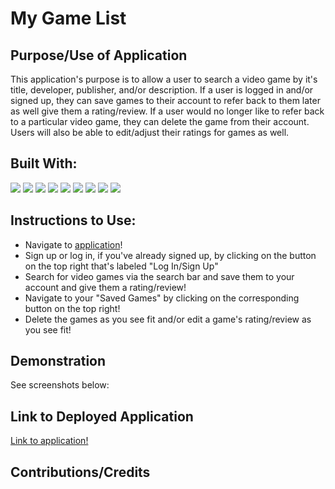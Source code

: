# My Game List

## Purpose/Use of Application
This application's purpose is to allow a user to search a video game by it's title, developer, publisher, and/or description. If a user is logged in and/or signed up, they can save games to their account to refer back to them later as well give them a rating/review. If a user would no longer like to refer back to a particular video game, they can delete the game from their account. Users will also be able to edit/adjust their ratings for games as well.

## Built With:
<img src="https://img.shields.io/badge/-ApolloGraphQL-311C87?style=for-the-badge&logo=apollo-graphql"/> 

<img src="https://img.shields.io/badge/javascript-%23323330.svg?style=for-the-badge&logo=javascript&logoColor=%23F7DF1E"/>

<img src="https://img.shields.io/badge/express.js-%23404d59.svg?style=for-the-badge&logo=express&logoColor=%2361DAFB"/>

<img src="https://img.shields.io/badge/bootstrap-%23563D7C.svg?style=for-the-badge&logo=bootstrap&logoColor=white"/>

<img src="https://img.shields.io/badge/MongoDB-%234ea94b.svg?style=for-the-badge&logo=mongodb&logoColor=white"/> 


<img src="https://img.shields.io/badge/node.js-6DA55F?style=for-the-badge&logo=node.js&logoColor=white"/>

<img src="https://img.shields.io/badge/heroku-%23430098.svg?style=for-the-badge&logo=heroku&logoColor=white"/>

<img src="https://img.shields.io/badge/react-%2320232a.svg?style=for-the-badge&logo=react&logoColor=%2361DAFB"/> 

<img src="https://img.shields.io/badge/JWT-black?style=for-the-badge&logo=JSON%20web%20tokens"/> 

 
## Instructions to Use:
* Navigate to [application]()!
* Sign up or log in, if you've already signed up, by clicking on the button on the top right that's labeled "Log In/Sign Up"
* Search for video games via the search bar and save them to your account and give them a rating/review!
* Navigate to your "Saved Games" by clicking on the corresponding button on the top right!
* Delete the games as you see fit and/or edit a game's rating/review as you see fit!

## Demonstration
See screenshots below:

## Link to Deployed Application
[Link to application!]()

## Contributions/Credits
